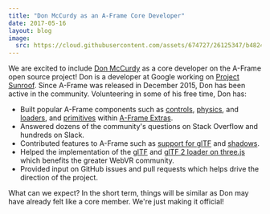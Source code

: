 ```yaml
---
title: "Don McCurdy as an A-Frame Core Developer"
date: 2017-05-16
layout: blog
image:
  src: https://cloud.githubusercontent.com/assets/674727/26125347/b4824c00-3a36-11e7-8abf-edf73d531b04.jpg
---
```


We are excited to include [Don McCurdy](https://twitter.com/donrmccurdy) as a
core developer on the A-Frame open source project! Don is a developer at Google
working on [Project Sunroof](https://www.google.com/get/sunroof). Since A-Frame
was released in December 2015, Don has been active in the community.
Volunteering in some of his free time, Don has:

- Built popular A-Frame components such as [controls](https://github.com/donmccurdy/aframe-extras/tree/master/src/controls), [physics](https://github.com/donmccurdy/aframe-physics-system), and [loaders](https://github.com/donmccurdy/aframe-extras/tree/master/src/loaders), and [primitives](https://github.com/donmccurdy/aframe-extras/tree/master/src/primitives) within [A-Frame Extras](https://github.com/donmccurdy/aframe-extras/).
- Answered dozens of the community's questions on Stack Overflow and hundreds on Slack.
- Contributed features to A-Frame such as [support for glTF](https://aframe.io/docs/0.5.0/components/gltf-model.html) and [shadows](https://aframe.io/docs/master/components/shadow.html).
- Helped the implementation of the [glTF](https://github.com/KhronosGroup/glTF)
  and [glTF 2 loader on three.js](https://threejs.org/docs/#examples/loaders/GLTF2Loader) which benefits the greater WebVR community.
- Provided input on GitHub issues and pull requests which helps drive the direction of the project.

What can we expect? In the short term, things will be similar as Don may have
already felt like a core member. We're just making it official!

<!-- more -->
